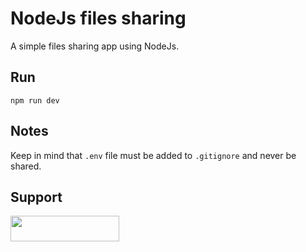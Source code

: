 # NodeJs files sharing

A simple files sharing app using NodeJs.

## Run

```
npm run dev
```

## Notes

Keep in mind that `.env` file must be added to `.gitignore` and never be shared.

## Support

<a href="https://www.buymeacoffee.com/mmsmadi"><img src="https://www.buymeacoffee.com/assets/img/custom_images/orange_img.png" style="height: 41px !important;width: 174px !important"  target="_blank"></a>
